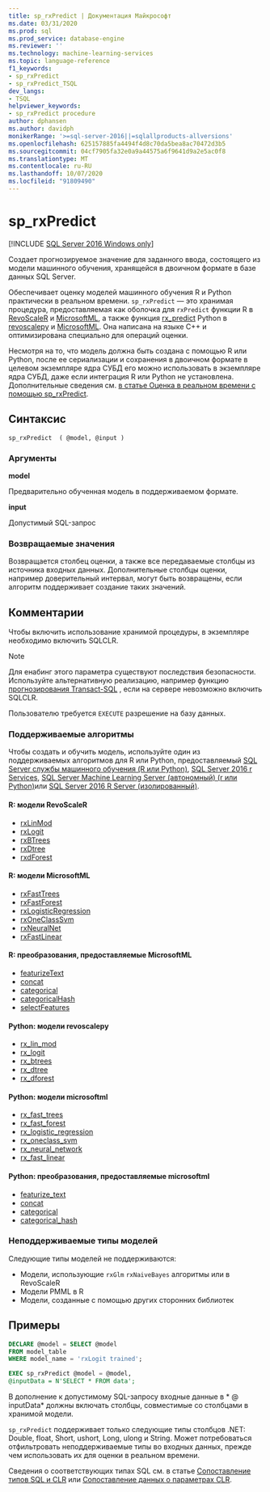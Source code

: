 ```yaml
---
title: sp_rxPredict | Документация Майкрософт
ms.date: 03/31/2020
ms.prod: sql
ms.prod_service: database-engine
ms.reviewer: ''
ms.technology: machine-learning-services
ms.topic: language-reference
f1_keywords:
- sp_rxPredict
- sp_rxPredict_TSQL
dev_langs:
- TSQL
helpviewer_keywords:
- sp_rxPredict procedure
author: dphansen
ms.author: davidph
monikerRange: '>=sql-server-2016||=sqlallproducts-allversions'
ms.openlocfilehash: 625157885fa4494f4d8c70da5bea8ac70472d3b5
ms.sourcegitcommit: 04cf7905fa32e0a9a44575a6f9641d9a2e5ac0f8
ms.translationtype: MT
ms.contentlocale: ru-RU
ms.lasthandoff: 10/07/2020
ms.locfileid: "91809490"
---
```

# <a name="sp_rxpredict"></a>sp_rxPredict  
[!INCLUDE [SQL Server 2016 Windows only](../../includes/applies-to-version/sqlserver2016-windows-only.md)]

Создает прогнозируемое значение для заданного ввода, состоящего из модели машинного обучения, хранящейся в двоичном формате в базе данных SQL Server.

Обеспечивает оценку моделей машинного обучения R и Python практически в реальном времени. `sp_rxPredict` — это хранимая процедура, предоставляемая как оболочка для `rxPredict` функции R в [RevoScaleR](/r-server/r-reference/revoscaler/revoscaler) и [MicrosoftML](/r-server/r-reference/microsoftml/microsoftml-package), а также функция [rx_predict](/machine-learning-server/python-reference/revoscalepy/rx-predict) Python в [revoscalepy](/machine-learning-server/python-reference/revoscalepy/revoscalepy-package) и [MicrosoftML](/machine-learning-server/python-reference/microsoftml/microsoftml-package). Она написана на языке C++ и оптимизирована специально для операций оценки.

Несмотря на то, что модель должна быть создана с помощью R или Python, после ее сериализации и сохранения в двоичном формате в целевом экземпляре ядра СУБД его можно использовать в экземпляре ядра СУБД, даже если интеграция R или Python не установлена. Дополнительные сведения см. [в статье Оценка в реальном времени с помощью sp_rxPredict](../../machine-learning/predictions/real-time-scoring.md).

## <a name="syntax"></a>Синтаксис

```
sp_rxPredict  ( @model, @input )
```

### <a name="arguments"></a>Аргументы

**model**

Предварительно обученная модель в поддерживаемом формате. 

**input**

Допустимый SQL-запрос

### <a name="return-values"></a>Возвращаемые значения

Возвращается столбец оценки, а также все передаваемые столбцы из источника входных данных.
Дополнительные столбцы оценки, например доверительный интервал, могут быть возвращены, если алгоритм поддерживает создание таких значений.

## <a name="remarks"></a>Комментарии

Чтобы включить использование хранимой процедуры, в экземпляре необходимо включить SQLCLR.

> [!NOTE]
> Для енабинг этого параметра существуют последствия безопасности. Используйте альтернативную реализацию, например функцию [прогнозирования Transact-SQL](../../t-sql/queries/predict-transact-sql.md?view=sql-server-2017) , если на сервере невозможно включить SQLCLR.

Пользователю требуется `EXECUTE` разрешение на базу данных.

### <a name="supported-algorithms"></a>Поддерживаемые алгоритмы

Чтобы создать и обучить модель, используйте один из поддерживаемых алгоритмов для R или Python, предоставляемый [SQL Server службы машинного обучения (R или Python)](../../machine-learning/sql-server-machine-learning-services.md), [SQL Server 2016 r Services](../../machine-learning/r/sql-server-r-services.md), [SQL Server Machine Learning Server (автономный) (r или Python)](../../machine-learning/r/r-server-standalone.md)или [SQL Server 2016 R Server (изолированный)](../../machine-learning/r/r-server-standalone.md?view=sql-server-2016).

#### <a name="r-revoscaler-models"></a>R: модели RevoScaleR

  + [rxLinMod](/machine-learning-server/r-reference/revoscaler/rxlinmod)
  + [rxLogit](/machine-learning-server/r-reference/revoscaler/rxlogit)
  + [rxBTrees](/machine-learning-server/r-reference/revoscaler/rxbtrees)
  + [rxDtree](/machine-learning-server/r-reference/revoscaler/rxdtree)
  + [rxdForest](/machine-learning-server/r-reference/revoscaler/rxdforest)

#### <a name="r-microsoftml-models"></a>R: модели MicrosoftML

  + [rxFastTrees](/machine-learning-server/r-reference/microsoftml/rxfasttrees)
  + [rxFastForest](/machine-learning-server/r-reference/microsoftml/rxfastforest)
  + [rxLogisticRegression](/machine-learning-server/r-reference/microsoftml/rxlogisticregression)
  + [rxOneClassSvm](/machine-learning-server/r-reference/microsoftml/rxoneclasssvm)
  + [rxNeuralNet](/machine-learning-server/r-reference/microsoftml/rxneuralnet)
  + [rxFastLinear](/machine-learning-server/r-reference/microsoftml/rxfastlinear)

#### <a name="r-transformations-supplied-by-microsoftml"></a>R: преобразования, предоставляемые MicrosoftML

  + [featurizeText](/machine-learning-server/r-reference/microsoftml/rxfasttrees)
  + [concat](/machine-learning-server/r-reference/microsoftml/concat)
  + [categorical](/machine-learning-server/r-reference/microsoftml/categorical)
  + [categoricalHash](/machine-learning-server/r-reference/microsoftml/categoricalHash)
  + [selectFeatures](/machine-learning-server/r-reference/microsoftml/selectFeatures)

#### <a name="python-revoscalepy-models"></a>Python: модели revoscalepy

  + [rx_lin_mod](/machine-learning-server/python-reference/revoscalepy/rx-lin-mod)
  + [rx_logit](/machine-learning-server/python-reference/revoscalepy/rx-logit)
  + [rx_btrees](/machine-learning-server/python-reference/revoscalepy/rx-btrees)
  + [rx_dtree](/machine-learning-server/python-reference/revoscalepy/rx-dtree)
  + [rx_dforest](/machine-learning-server/python-reference/revoscalepy/rx-dforest)


#### <a name="python-microsoftml-models"></a>Python: модели microsoftml

  + [rx_fast_trees](/machine-learning-server/python-reference/microsoftml/rx-fast-trees)
  + [rx_fast_forest](/machine-learning-server/python-reference/microsoftml/rx-fast-forest)
  + [rx_logistic_regression](/machine-learning-server/python-reference/microsoftml/rx-logistic-regression)
  + [rx_oneclass_svm](/machine-learning-server/python-reference/microsoftml/rx-oneclass-svm)
  + [rx_neural_network](/machine-learning-server/python-reference/microsoftml/rx-neural-network)
  + [rx_fast_linear](/machine-learning-server/python-reference/microsoftml/rx-fast-linear)

#### <a name="python-transformations-supplied-by-microsoftml"></a>Python: преобразования, предоставляемые microsoftml

  + [featurize_text](/machine-learning-server/python-reference/microsoftml/rx-fast-trees)
  + [concat](/machine-learning-server/python-reference/microsoftml/concat)
  + [categorical](/machine-learning-server/python-reference/microsoftml/categorical)
  + [categorical_hash](/machine-learning-server/python-reference/microsoftml/categorical-hash)
  
### <a name="unsupported-model-types"></a>Неподдерживаемые типы моделей

Следующие типы моделей не поддерживаются:

+ Модели, использующие `rxGlm` `rxNaiveBayes` алгоритмы или в RevoScaleR
+ Модели PMML в R
+ Модели, созданные с помощью других сторонних библиотек 

## <a name="examples"></a>Примеры

```sql
DECLARE @model = SELECT @model 
FROM model_table 
WHERE model_name = 'rxLogit trained';

EXEC sp_rxPredict @model = @model,
@inputData = N'SELECT * FROM data';
```

В дополнение к допустимому SQL-запросу входные данные в * \@ inputData* должны включать столбцы, совместимые со столбцами в хранимой модели.

`sp_rxPredict` поддерживает только следующие типы столбцов .NET: Double, float, Short, ushort, Long, ulong и String. Может потребоваться отфильтровать неподдерживаемые типы во входных данных, прежде чем использовать их для оценки в реальном времени. 

  Сведения о соответствующих типах SQL см. в статье [Сопоставление типов SQL и CLR](/dotnet/framework/data/adonet/sql/linq/sql-clr-type-mapping) или [Сопоставление данных о параметрах CLR](../clr-integration-database-objects-types-net-framework/mapping-clr-parameter-data.md).